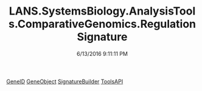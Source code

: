 ﻿---
title: LANS.SystemsBiology.AnalysisTools.ComparativeGenomics.RegulationSignature
date: 6/13/2016 9:11:11 PM
---

[GeneID](T-LANS.SystemsBiology.AnalysisTools.ComparativeGenomics.RegulationSignature.GeneID.html)
[GeneObject](T-LANS.SystemsBiology.AnalysisTools.ComparativeGenomics.RegulationSignature.GeneObject.html)
[SignatureBuilder](T-LANS.SystemsBiology.AnalysisTools.ComparativeGenomics.RegulationSignature.SignatureBuilder.html)
[ToolsAPI](T-LANS.SystemsBiology.AnalysisTools.ComparativeGenomics.RegulationSignature.ToolsAPI.html)
